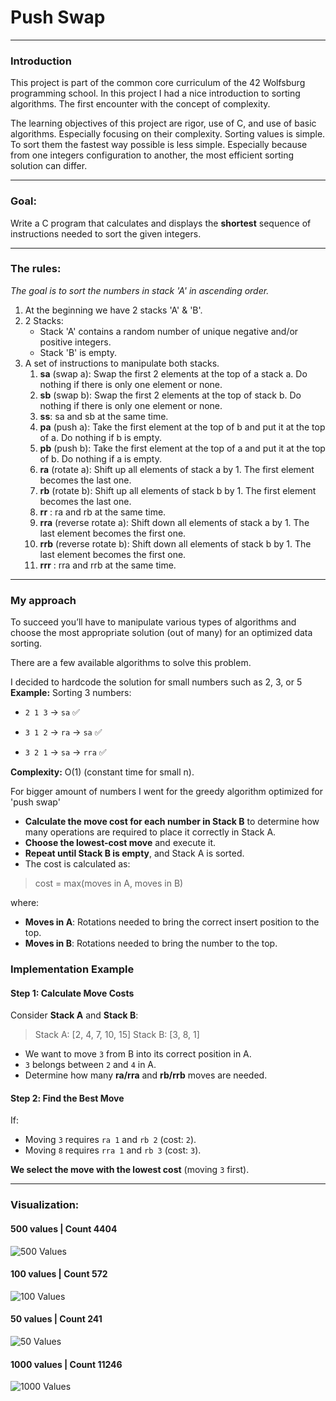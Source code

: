# Push Swap

---

### Introduction

This project is part of the common core curriculum of the 42 Wolfsburg programming school. 
In this project I had a nice introduction to sorting algorithms. The first encounter with the concept of complexity.

The learning objectives of this project are rigor, use of C, and use of basic algorithms. Especially focusing on their complexity.
Sorting values is simple. To sort them the fastest way possible is less simple. Especially because from one integers configuration to another, the most efficient sorting solution can differ.

---
### Goal:
Write a C program that calculates and displays the **shortest** sequence of instructions needed to sort the given integers.

---
### The rules:

*The goal is to sort the numbers in stack 'A' in ascending order.* 

1. At the beginning we have 2 stacks 'A' & 'B'.
2. 2 Stacks: 
	- Stack 'A' contains a random number of unique negative and/or positive integers.
	- Stack 'B' is empty.
3. A set of instructions to manipulate both stacks. 
	1. **sa** (swap a): Swap the first 2 elements at the top of a stack a. Do nothing if there is only one element or none.
	2. **sb** (swap b): Swap the first 2 elements at the top of stack b. Do nothing if there is only one element or none.
	3. **ss**: sa and sb at the same time.
	4. **pa** (push a): Take the first element at the top of b and put it at the top of a. Do nothing if b is empty.
	5. **pb** (push b): Take the first element at the top of a and put it at the top of b. Do nothing if a is empty.
	6. **ra** (rotate a): Shift up all elements of stack a by 1. The first element becomes the last one.
	7. **rb** (rotate b): Shift up all elements of stack b by 1. The first element becomes the last one.
	8. **rr** : ra and rb at the same time.
	9. **rra** (reverse rotate a): Shift down all elements of stack a by 1. The last element becomes the first one.
	10. **rrb** (reverse rotate b): Shift down all elements of stack b by 1. The last element becomes the first one.
	11. **rrr** : rra and rrb at the same time.

---

### My approach

To succeed you’ll have to manipulate various types of algorithms and choose the most appropriate solution (out of many) for an optimized data sorting.

There are a few available algorithms to solve this problem.

I decided to hardcode the solution for small numbers such as 2, 3, or 5
**Example:** Sorting 3 numbers:

- `2 1 3` → `sa` ✅
    
- `3 1 2` → `ra` → `sa` ✅
    
- `3 2 1` → `sa` → `rra` ✅

**Complexity:** O(1) (constant time for small n).

For bigger amount of numbers I went for the greedy algorithm optimized for 'push swap'

- **Calculate the move cost for each number in Stack B** to determine how many operations are required to place it correctly in Stack A. 
- **Choose the lowest-cost move** and execute it.
- **Repeat until Stack B is empty**, and Stack A is sorted.
- The cost is calculated as:

> cost = max⁡(moves in A, moves in B) 

where:
- **Moves in A**: Rotations needed to bring the correct insert position to the top.
- **Moves in B**: Rotations needed to bring the number to the top.

### **Implementation Example**

#### Step 1: Calculate Move Costs

Consider **Stack A** and **Stack B**:

> Stack A: [2, 4, 7, 10, 15]
> Stack B: [3, 8, 1]

- We want to move `3` from B into its correct position in A.
- `3` belongs between `2` and `4` in A.
- Determine how many **ra/rra** and **rb/rrb** moves are needed.

#### Step 2️: Find the Best Move

If:
- Moving `3` requires `ra 1` and `rb 2` (cost: `2`).
- Moving `8` requires `rra 1` and `rb 3` (cost: `3`).

**We select the move with the lowest cost** (moving `3` first).

---

### Visualization: 

#### 500 values | Count 4404

![500 Values](https://github.com/erwkuvi/push_swap/tree/main/assets/push_swap_500.gif)

#### 100 values | Count 572

![100 Values](https://github.com/erwkuvi/push_swap/tree/main/assets/push_swap_100.gif)

#### 50 values | Count 241

![50 Values](https://github.com/erwkuvi/push_swap/tree/main/assets/push_swap_50.gif)
#### 1000 values | Count 11246

![1000 Values](https://github.com/erwkuvi/push_swap/tree/main/assets/push_swap_1000.gif)
